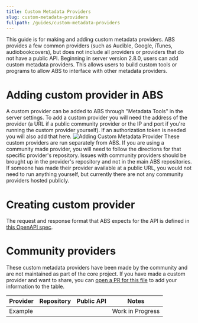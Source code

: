 ```yaml
---
title: Custom Metadata Providers
slug: custom-metadata-providers
fullpath: /guides/custom-metadata-providers
---
```


This guide is for making and adding custom metadata providers.
ABS provides a few common providers (such as Audible, Google, iTunes, audiobookcovers), but does not include all providers or providers that do not have a public API.
Beginning in server version 2.8.0, users can add custom metadata providers.
This allows users to build custom tools or programs to allow ABS to interface with other metadata providers.

# Adding custom provider in ABS

A custom provider can be added to ABS through "Metadata Tools" in the server settings.
To add a custom provider you will need the address of the provider (a URL if a public community provider or the IP and port if you're running the custom provider yourself).
If an authorization token is needed you will also add that here.
![Adding Custom Metadata Provider](/guides/custom_metadata/adding_provider.png)
These custom providers are run separately from ABS.
If you are using a community made provider, you will need to follow the directions for that specific provider's repository.
Issues with community providers should be brought up in the provider's repository and not in the main ABS repositories.
If someone has made their provider available at a public URL, you would not need to run anything yourself, but currently there are not any community providers hosted publicly.

# Creating custom provider

The request and response format that ABS expects for the API is defined in [this OpenAPI spec](https://github.com/advplyr/audiobookshelf/blob/master/custom-metadata-provider-specification.yaml).

# Community providers

These custom metadata providers have been made by the community and are not maintained as part of the core project.
If you have made a custom provider and want to share, you can [open a PR for this file](https://github.com/audiobookshelf/audiobookshelf-web/blob/master/content/guides/13.custom-metadata-providers.md) to add your information to the table.

| Provider | Repository | Public API | Notes |
| --- | --- | --- | --- |
| Example | | | Work in Progress |

